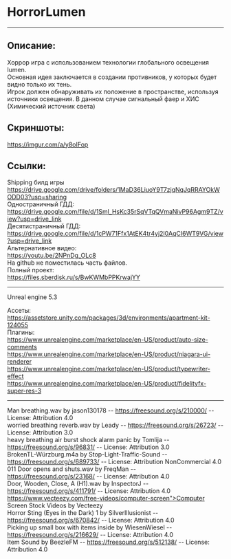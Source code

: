 # HorrorLumen
---
## Описание:
Хоррор игра с использованием технологии глобального освещения lumen.<br />
Основная идея заключается в создании противников, у которых будет видно только их тень.<br />
Игрок должен обнаруживать их положение в пространстве, используя источники освещения. В данном случае сигнальный фаер и ХИС (Химический источник света)<br />
## Скриншоты:<br />
https://imgur.com/a/y8oIFop

## Ссылки:
Shipping билд игры<br />
https://drive.google.com/drive/folders/1MaD36LiuoY9T7zjqNqJqRRAYOkWODD03?usp=sharing <br />
Одностраничный ГДД:<br />
https://drive.google.com/file/d/1Sml_HsKc35rSqVTqQVmaNivP96Agm9TZ/view?usp=drive_link<br />
Десятистраничный ГДД:<br />
https://drive.google.com/file/d/1cPW71Ffx1AtEK4tr4yj2l0AqCI6WT9VG/view?usp=drive_link<br />
Альтернативное видео:<br />
https://youtu.be/2NPnDg_OLc8 <br />
На github не поместилась часть файлов. <br />
Полный проект: <br />
https://files.sberdisk.ru/s/BwKWMbPPKrwajYY <br />


---
Unreal engine 5.3

Ассеты:<br />
https://assetstore.unity.com/packages/3d/environments/apartment-kit-124055 <br />
Плагины:<br />
https://www.unrealengine.com/marketplace/en-US/product/auto-size-comments <br />
https://www.unrealengine.com/marketplace/en-US/product/niagara-ui-renderer <br />
https://www.unrealengine.com/marketplace/en-US/product/typewriter-effect <br />
https://www.unrealengine.com/marketplace/en-US/product/fidelityfx-super-res-3 <br />



---
Man breathing.wav by jason130178 -- https://freesound.org/s/210000/ -- License: Attribution 4.0 <br />
worried breathing reverb.wav by Leady -- https://freesound.org/s/26723/ -- License: Attribution 3.0 <br />
heavy breathing air burst shock alarm panic by Tomlija -- https://freesound.org/s/96831/ -- License: Attribution 3.0 <br />
BrokenTL-Würzburg.m4a by Stop-Light-Traffic-Sound -- https://freesound.org/s/689733/ -- License: Attribution NonCommercial 4.0 <br />
011 Door opens and shuts.wav by FreqMan -- https://freesound.org/s/23168/ -- License: Attribution 4.0 <br />
Door, Wooden, Close, A (H1).wav by InspectorJ -- https://freesound.org/s/411791/ -- License: Attribution 4.0 <br />
https://www.vecteezy.com/free-videos/computer-screen">Computer Screen Stock Videos by Vecteezy <br />
Horror Sting (Eyes in the Dark) 1 by SilverIllusionist -- https://freesound.org/s/670842/ -- License: Attribution 4.0 <br />
Picking up small box with items inside by WiesenWiesel -- https://freesound.org/s/216629/ -- License: Attribution 4.0 <br />
Item Sound by BeezleFM -- https://freesound.org/s/512138/ -- License: Attribution 4.0 <br />
